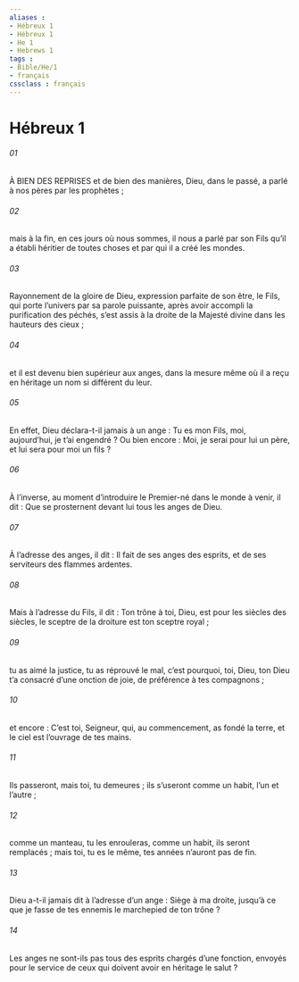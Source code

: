 ```yaml
---
aliases : 
- Hébreux 1
- Hébreux 1
- He 1
- Hebrews 1
tags : 
- Bible/He/1
- français
cssclass : français
---
```


# Hébreux 1

###### 01
À BIEN DES REPRISES
et de bien des manières,
Dieu, dans le passé,
a parlé à nos pères par les prophètes ;
###### 02
mais à la fin, en ces jours où nous sommes,
il nous a parlé par son Fils
qu’il a établi héritier de toutes choses
et par qui il a créé les mondes.
###### 03
Rayonnement de la gloire de Dieu,
expression parfaite de son être,
le Fils, qui porte l’univers
par sa parole puissante,
après avoir accompli la purification des péchés,
s’est assis à la droite de la Majesté divine
dans les hauteurs des cieux ;
###### 04
et il est devenu bien supérieur aux anges,
dans la mesure même où il a reçu en héritage
un nom si différent du leur.
###### 05
En effet, Dieu déclara-t-il jamais à un ange :
Tu es mon Fils,
moi, aujourd’hui, je t’ai engendré ?
Ou bien encore :
Moi, je serai pour lui un père,
et lui sera pour moi un fils ?
###### 06
À l’inverse, au moment d’introduire le Premier-né dans le monde à venir, il dit :
Que se prosternent devant lui
tous les anges de Dieu.
###### 07
À l’adresse des anges, il dit :
Il fait de ses anges des esprits,
et de ses serviteurs des flammes ardentes.
###### 08
Mais à l’adresse du Fils, il dit :
Ton trône à toi, Dieu, est pour les siècles des siècles,
le sceptre de la droiture est ton sceptre royal ;
###### 09
tu as aimé la justice, tu as réprouvé le mal,
c’est pourquoi, toi, Dieu, ton Dieu t’a consacré
d’une onction de joie, de préférence à tes compagnons ;
###### 10
et encore :
C’est toi, Seigneur,
qui, au commencement, as fondé la terre,
et le ciel est l’ouvrage de tes mains.
###### 11
Ils passeront, mais toi, tu demeures ;
ils s’useront comme un habit, l’un et l’autre ;
###### 12
comme un manteau, tu les enrouleras,
comme un habit, ils seront remplacés ;
mais toi, tu es le même,
tes années n’auront pas de fin.
###### 13
Dieu a-t-il jamais dit à l’adresse d’un ange :
Siège à ma droite,
jusqu’à ce que je fasse de tes ennemis
le marchepied de ton trône ?
###### 14
Les anges ne sont-ils pas tous des esprits chargés d’une fonction, envoyés pour le service de ceux qui doivent avoir en héritage le salut ?

